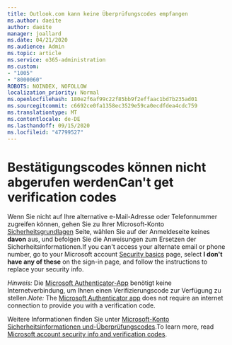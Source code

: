 ```yaml
---
title: Outlook.com kann keine Überprüfungscodes empfangen
ms.author: daeite
author: daeite
manager: joallard
ms.date: 04/21/2020
ms.audience: Admin
ms.topic: article
ms.service: o365-administration
ms.custom:
- "1005"
- "8000060"
ROBOTS: NOINDEX, NOFOLLOW
localization_priority: Normal
ms.openlocfilehash: 180e2f6af99c22f85bb9f2effaac1bd7b235ad01
ms.sourcegitcommit: c6692ce0fa1358ec3529e59ca0ecdfdea4cdc759
ms.translationtype: MT
ms.contentlocale: de-DE
ms.lasthandoff: 09/15/2020
ms.locfileid: "47799527"
---
```

# <a name="cant-get-verification-codes"></a><span data-ttu-id="d9c86-102">Bestätigungscodes können nicht abgerufen werden</span><span class="sxs-lookup"><span data-stu-id="d9c86-102">Can't get verification codes</span></span>

<span data-ttu-id="d9c86-103">Wenn Sie nicht auf Ihre alternative e-Mail-Adresse oder Telefonnummer zugreifen können, gehen Sie zu Ihrer Microsoft-Konto [Sicherheitsgrundlagen](https://account.microsoft.com/security) Seite, wählen Sie auf der Anmeldeseite keines **davon** aus, und befolgen Sie die Anweisungen zum Ersetzen der Sicherheitsinformationen.</span><span class="sxs-lookup"><span data-stu-id="d9c86-103">If you can't access your alternate email or phone number, go to your Microsoft account [Security basics](https://account.microsoft.com/security) page, select **I don't have any of these** on the sign-in page, and follow the instructions to replace your security info.</span></span>

<span data-ttu-id="d9c86-104">*Hinweis:* Die [Microsoft Authenticator-App](https://go.microsoft.com/fwlink/?linkid=2016117) benötigt keine Internetverbindung, um Ihnen einen Verifizierungscode zur Verfügung zu stellen.</span><span class="sxs-lookup"><span data-stu-id="d9c86-104">*Note:* The [Microsoft Authenticator app](https://go.microsoft.com/fwlink/?linkid=2016117) does not require an internet connection to provide you with a verification code.</span></span>

<span data-ttu-id="d9c86-105">Weitere Informationen finden Sie unter [Microsoft-Konto Sicherheitsinformationen und-Überprüfungscodes](https://support.microsoft.com/help/12428/).</span><span class="sxs-lookup"><span data-stu-id="d9c86-105">To learn more, read [Microsoft account security info and verification codes](https://support.microsoft.com/help/12428/).</span></span>